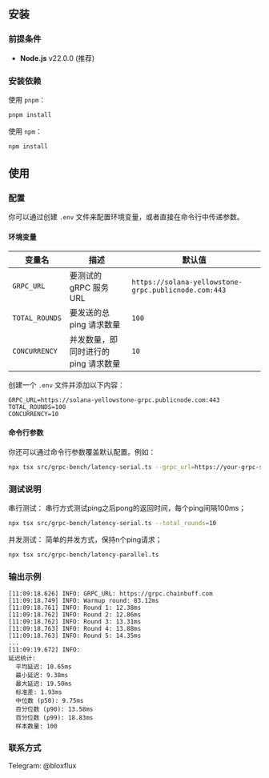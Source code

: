 ## 安装

### 前提条件

- **Node.js** v22.0.0 (推荐)

### 安装依赖

使用 `pnpm`：

```bash
pnpm install
```

使用 `npm`：

```bash
npm install
```

## 使用

### 配置

你可以通过创建 `.env` 文件来配置环境变量，或者直接在命令行中传递参数。

#### 环境变量

| 变量名         | 描述                                 | 默认值                                               |
| -------------- | ------------------------------------ | ---------------------------------------------------- |
| `GRPC_URL`     | 要测试的 gRPC 服务 URL               | `https://solana-yellowstone-grpc.publicnode.com:443` |
| `TOTAL_ROUNDS` | 要发送的总 ping 请求数量             | `100`                                                |
| `CONCURRENCY`  | 并发数量，即同时进行的 ping 请求数量 | `10`                                                 |

创建一个 `.env` 文件并添加以下内容：

```env
GRPC_URL=https://solana-yellowstone-grpc.publicnode.com:443
TOTAL_ROUNDS=100
CONCURRENCY=10
```

#### 命令行参数

你还可以通过命令行参数覆盖默认配置。例如：

```bash
npx tsx src/grpc-bench/latency-serial.ts --grpc_url=https://your-grpc-server.com:443 --total_rounds=200 --concurrency=20
```

### 测试说明

串行测试：
串行方式测试ping之后pong的返回时间，每个ping间隔100ms；

```bash
npx tsx src/grpc-bench/latency-serial.ts --total_rounds=10
```

并发测试：
简单的并发方式，保持n个ping请求；

```bash
npx tsx src/grpc-bench/latency-parallel.ts
```

### 输出示例

```plaintext
[11:09:18.626] INFO: GRPC_URL: https://grpc.chainbuff.com
[11:09:18.749] INFO: Warmup round: 83.12ms
[11:09:18.761] INFO: Round 1: 12.38ms
[11:09:18.762] INFO: Round 2: 12.86ms
[11:09:18.762] INFO: Round 3: 13.31ms
[11:09:18.763] INFO: Round 4: 13.88ms
[11:09:18.763] INFO: Round 5: 14.35ms
...
[11:09:19.672] INFO:
延迟统计:
  平均延迟: 10.65ms
  最小延迟: 9.38ms
  最大延迟: 19.50ms
  标准差: 1.93ms
  中位数 (p50): 9.75ms
  百分位数 (p90): 13.58ms
  百分位数 (p99): 18.83ms
  样本数量: 100
```

### 联系方式

Telegram: @bloxflux
